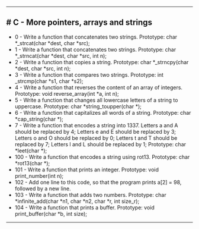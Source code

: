 <hr>
<h2># C - More pointers, arrays and strings</h2>
<ul>
<li> 0 - Write a function that concatenates two strings. Prototype: char *_strcat(char *dest, char *src);</li>
<li> 1 - Write a function that concatenates two strings. Prototype: char *_strncat(char *dest, char *src, int n);</li>
<li> 2 - Write a function that copies a string. Prototype: char *_strncpy(char *dest, char *src, int n);</li>
<li> 3 - Write a function that compares two strings. Prototype: int _strcmp(char *s1, char *s2);</li>
<li> 4 - Write a function that reverses the content of an array of integers. Prototype: void reverse_array(int *a, int n);</li>
<li> 5 - Write a function that changes all lowercase letters of a string to uppercase. Prototype: char *string_toupper(char *);</li>
<li> 6 - Write a function that capitalizes all words of a string. Prototype: char *cap_string(char *);</li>
<li> 7 - Write a function that encodes a string into 1337. Letters a and A should be replaced by 4; Letters e and E should be replaced by 3;
Letters o and O should be replaced by 0; Letters t and T should be replaced by 7; Letters l and L should be replaced by 1; Prototype: char *leet(char *);</li>
<li> 100 - Write a function that encodes a string using rot13. Prototype: char *rot13(char *);</li>
<li> 101 - Write a function that prints an integer. Prototype: void print_number(int n);</li>
<li> 102 - Add one line to this code, so that the program prints a[2] = 98, followed by a new line.</li>
<li> 103 - Write a function that adds two numbers. Prototype: char *infinite_add(char *n1, char *n2, char *r, int size_r);</li>
<li> 104 - Write a function that prints a buffer. Prototype: void print_buffer(char *b, int size);</li>
</ul>
<hr>